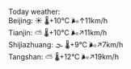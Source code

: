 Today weather:  
Beijing: ☀️   🌡️+10°C 🌬️↑11km/h  
Tianjin: ⛅️  🌡️+10°C 🌬️↗11km/h  
Shijiazhuang: 🌫  🌡️+9°C 🌬️↗7km/h  
Tangshan: ⛅️  🌡️+12°C 🌬️↗19km/h  
